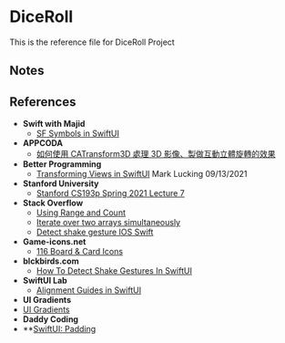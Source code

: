 #  DiceRoll

This is the reference file for DiceRoll Project

## Notes


## References
- **Swift with Majid**
  - [SF Symbols in SwiftUI](https://swiftwithmajid.com/2021/12/21/sf-symbols-in-swiftui/)
- **APPCODA**
  - [如何使用 CATransform3D 處理 3D 影像、製做互動立體旋轉的效果](https://www.appcoda.com.tw/catransform3d/)
- **Better Programming**
  - [Transforming Views in SwiftUI](https://betterprogramming.pub/transforming-views-in-swiftui-2cbb4e7b8b13) Mark Lucking 09/13/2021
- **Stanford University**
  - [Stanford CS193p Spring 2021 Lecture 7](https://www.youtube.com/watch?v=PoeaUMGAx6c&list=PLpGHT1n4-mAsxuRxVPv7kj4-dQYoC3VVu&index=7)
- **Stack Overflow**
  - [Using Range and Count](https://stackoverflow.com/questions/57244713/get-index-in-foreach-in-swiftui)
  - [Iterate over two arrays simultaneously](https://stackoverflow.com/questions/29217690/iterate-over-two-arrays-simultaneously#)
  - [Detect shake gesture IOS Swift](https://stackoverflow.com/questions/33503531/detect-shake-gesture-ios-swift)
- **Game-icons.net**
  - [116 Board & Card Icons](https://game-icons.net/tags/board.html)
- **blckbirds.com**
  - [How To Detect Shake Gestures In SwiftUI](https://blckbirds.com/post/how-to-detect-shake-gestures-in-swiftui/)
- **SwiftUI Lab**
  - [Alignment Guides in SwiftUI](https://swiftui-lab.com/alignment-guides/)
- **UI Gradients**
 - [UI Gradients](https://uigradients.com)
- **Daddy Coding**
- **[SwiftUI: Padding](https://daddycoding.com/2020/03/15/swiftui-padding/)
